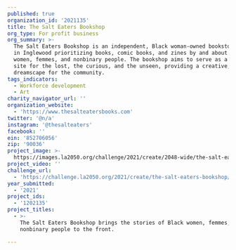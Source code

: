 ```yaml
---
published: true
organization_id: '2021135'
title: The Salt Eaters Bookshop
org_type: For profit business
org_summary: >-
  The Salt Eaters Bookshop is an independent, Black woman-owned bookstore based
  in Inglewood prioritizing books, comic books, and zines by and about Black
  women, femmes, and nonbinary people. The bookshop aims to serve as a radical
  site for the lost, the curious, and the unseen, providing a creative, literary
  dreamscape for the community.
tags_indicators:
  - Workforce development
  - Art
charity_navigator_url: ''
organization_website:
  - 'https://www.thesalteatersbooks.com'
twitter: '@n/a'
instagram: '@thesalteaters'
facebook: ''
ein: '852706056'
zip: '90036'
project_image: >-
  https://images.la2050.org/challenge/2021/create/2048-wide/the-salt-eaters-bookshop.jpg
project_video: ''
challenge_url:
  - 'https://challenge.la2050.org/2021/create/the-salt-eaters-bookshop/'
year_submitted:
  - '2021'
project_ids:
  - '1202135'
project_titles:
  - >-
    The Salt Eaters Bookshop brings the stories of Black women, femmes, and
    nonbinary people to the front.

---
```

